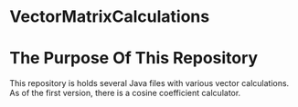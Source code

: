 # VectorMatrixCalculations

# The Purpose Of This Repository

This repository is holds several Java files with various vector calculations. As of the first version, there is a cosine coefficient calculator.
